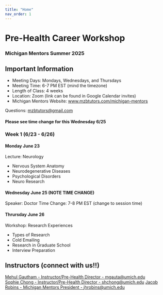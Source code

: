```yaml
---
title: "Home"
nav_order: 1
---
```

# Pre-Health Career Workshop
### Michigan Mentors Summer 2025

## Important Information
- Meeting Days: Mondays, Wednesdays, and Thursdays
- Meeting Time: 6-7 PM EST (mind the timezone)
- Length of Class: 4 weeks
- Location: Zoom (link can be found in Google Calendar invites)
- Michigan Mentors Website: www.mzbtutors.com/michigan-mentors

Questions: mzbtutors@gmail.com

#### Please see time change for this Wednesday 6/25

### Week 1 (6/23 - 6/26)
#### Monday June 23
Lecture: Neurology
- Nervous System Anatomy
- Neurodegenerative Diseases
- Psychological Disorders
- Neuro Research

#### Wednesday June 25 (NOTE TIME CHANGE)
Speaker: Doctor
Time Change: 7-8 PM EST (change to session time)

#### Thrursday June 26
Workshop: Research Experiences
- Types of Research
- Cold Emailing
- Research in Graduate School
- Interview Preparation

## Instructors (connect with us!!)
[Mehul Gautham - Instructor/Pre-Health Director - mgauta@umich.edu](https://www.linkedin.com/in/mehul-gautam-124696236/)
[Sophie Chong - Instructor/Pre-Health Director - shchong@umich.edu](https://www.linkedin.com/in/sophie-chong-641b42261/)
[Jacob Robins - Michigan Mentors President - jhrobins@umich.edu](https://www.linkedin.com/in/jhrobins/)
